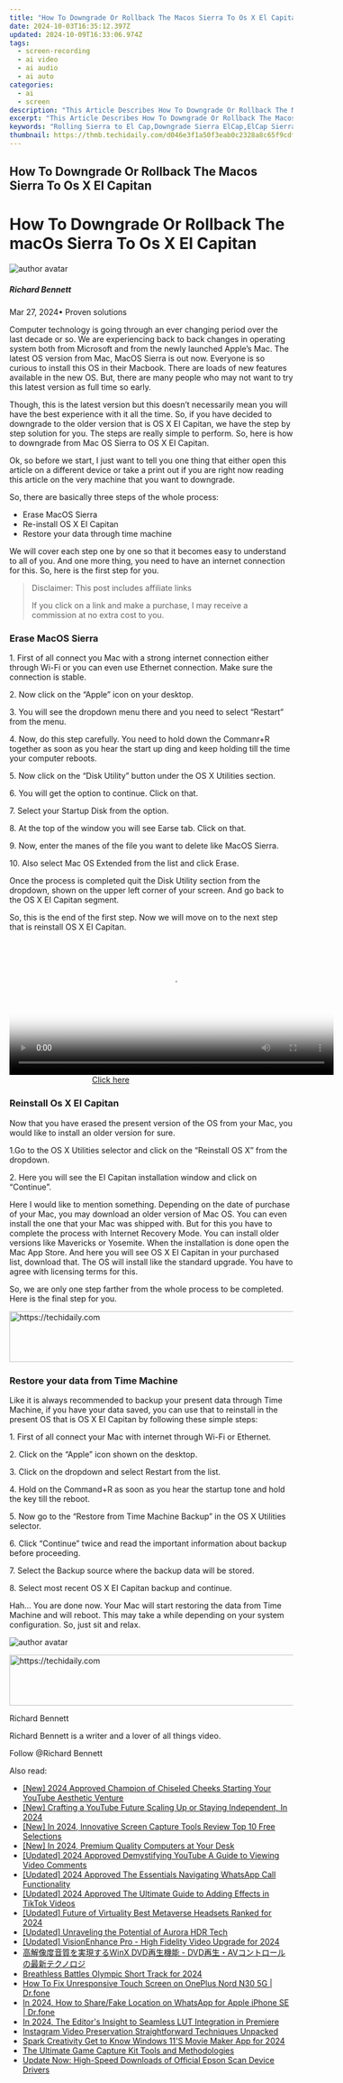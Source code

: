 ```yaml
---
title: "How To Downgrade Or Rollback The Macos Sierra To Os X El Capitan"
date: 2024-10-03T16:35:12.397Z
updated: 2024-10-09T16:33:06.974Z
tags: 
  - screen-recording
  - ai video
  - ai audio
  - ai auto
categories: 
  - ai
  - screen
description: "This Article Describes How To Downgrade Or Rollback The Macos Sierra To Os X El Capitan"
excerpt: "This Article Describes How To Downgrade Or Rollback The Macos Sierra To Os X El Capitan"
keywords: "Rolling Sierra to El Cap,Downgrade Sierra ElCap,ElCap Sierra Upgrade,Sierra to OS X El Cap,Sierra Rollback to El Cap,ElCap Sierra Switch,MacOS Sierra El Cap Update"
thumbnail: https://thmb.techidaily.com/d046e3f1a50f3eab0c2328a8c65f9cdfeb961e04c1487439cf5694d3a9ccaf02.jpg
---
```


## How To Downgrade Or Rollback The Macos Sierra To Os X El Capitan

# How To Downgrade Or Rollback The macOs Sierra To Os X El Capitan

![author avatar](https://images.wondershare.com/filmora/article-images/richard-bennett.jpg)

##### Richard Bennett

 Mar 27, 2024• Proven solutions

Computer technology is going through an ever changing period over the last decade or so. We are experiencing back to back changes in operating system both from Microsoft and from the newly launched Apple’s Mac. The latest OS version from Mac, MacOS Sierra is out now. Everyone is so curious to install this OS in their Macbook. There are loads of new features available in the new OS. But, there are many people who may not want to try this latest version as full time so early.

Though, this is the latest version but this doesn’t necessarily mean you will have the best experience with it all the time. So, if you have decided to downgrade to the older version that is OS X EI Capitan, we have the step by step solution for you. The steps are really simple to perform. So, here is how to downgrade from Mac OS Sierra to OS X EI Capitan.

Ok, so before we start, I just want to tell you one thing that either open this article on a different device or take a print out if you are right now reading this article on the very machine that you want to downgrade.

So, there are basically three steps of the whole process:

* Erase MacOS Sierra
* Re-install OS X EI Capitan
* Restore your data through time machine

We will cover each step one by one so that it becomes easy to understand to all of you. And one more thing, you need to have an internet connection for this. So, here is the first step for you.

>  Disclaimer: This post includes affiliate links
>
>  If you click on a link and make a purchase, I may receive a commission at no extra cost to you.
>

### Erase MacOS Sierra

1\. First of all connect you Mac with a strong internet connection either through Wi-Fi or you can even use Ethernet connection. Make sure the connection is stable.

2\. Now click on the “Apple” icon on your desktop.

3\. You will see the dropdown menu there and you need to select “Restart” from the menu.

4\. Now, do this step carefully. You need to hold down the Commanr+R together as soon as you hear the start up ding and keep holding till the time your computer reboots.

5\. Now click on the “Disk Utility” button under the OS X Utilities section.

6\. You will get the option to continue. Click on that.

7\. Select your Startup Disk from the option.

8\. At the top of the window you will see Earse tab. Click on that.

9\. Now, enter the manes of the file you want to delete like MacOS Sierra.

10\. Also select Mac OS Extended from the list and click Erase.

Once the process is completed quit the Disk Utility section from the dropdown, shown on the upper left corner of your screen. And go back to the OS X EI Capitan segment.

So, this is the end of the first step. Now we will move on to the next step that is reinstall OS X EI Capitan.

<!-- affiliate ads begin -->
<span id="1982499">
					<video width="576" height="240" style="cursor:pointer"
           poster="//a.impactradius-go.com/display-clicktoplayimage/1982499.png"
           onclick="if(!this.playClicked){this.play();this.setAttribute('controls',true);this.playClicked=true;}">
	   <source src="//a.impactradius-go.com/display-ad/22993-1982499">
	   <img src="//a.impactradius-go.com/display-clicktoplayimage/1982499.png" style="border: none; height: 100%; width: 100%; object-fit: contain">
	</video>
	<div style="width:360px;text-align:center"><a href="javascript:window.open(decodeURIComponent('https%3A%2F%2Fhomestyler.sjv.io%2Fc%2F5597632%2F1982499%2F22993'), '_blank');void(0);">Click here</a></div>
</span>
<img height="0" width="0" src="https://imp.pxf.io/i/5597632/1982499/22993" style="position:absolute;visibility:hidden;" border="0" />
<!-- affiliate ads end -->

### Reinstall Os X EI Capitan

Now that you have erased the present version of the OS from your Mac, you would like to install an older version for sure.

1.Go to the OS X Utilities selector and click on the “Reinstall OS X” from the dropdown.

2\. Here you will see the EI Capitan installation window and click on “Continue”.

Here I would like to mention something. Depending on the date of purchase of your Mac, you may download an older version of Mac OS. You can even install the one that your Mac was shipped with. But for this you have to complete the process with Internet Recovery Mode. You can install older versions like Mavericks or Yosemite. When the installation is done open the Mac App Store. And here you will see OS X EI Capitan in your purchased list, download that. The OS will install like the standard upgrade. You have to agree with licensing terms for this.

So, we are only one step farther from the whole process to be completed. Here is the final step for you.

<!-- affiliate ads begin -->
<a href="https://aligracehair.sjv.io/c/5597632/1975807/19272" target="_top" id="1975807">
  <img src="//a.impactradius-go.com/display-ad/19272-1975807" border="0" alt="https://techidaily.com" width="728" height="90"/>
</a>
<img height="0" width="0" src="https://aligracehair.sjv.io/i/5597632/1975807/19272" style="position:absolute;visibility:hidden;" border="0" />
<!-- affiliate ads end -->

### Restore your data from Time Machine

Like it is always recommended to backup your present data through Time Machine, if you have your data saved, you can use that to reinstall in the present OS that is OS X EI Capitan by following these simple steps:

1\. First of all connect your Mac with internet through Wi-Fi or Ethernet.

2\. Click on the “Apple” icon shown on the desktop.

3\. Click on the dropdown and select Restart from the list.

4\. Hold on the Command+R as soon as you hear the startup tone and hold the key till the reboot.

5\. Now go to the “Restore from Time Machine Backup” in the OS X Utilities selector.

6\. Click “Continue” twice and read the important information about backup before proceeding.

7\. Select the Backup source where the backup data will be stored.

8\. Select most recent OS X EI Capitan backup and continue.

Hah… You are done now. Your Mac will start restoring the data from Time Machine and will reboot. This may take a while depending on your system configuration. So, just sit and relax.

![author avatar](https://images.wondershare.com/filmora/article-images/richard-bennett.jpg)

<!-- affiliate ads begin -->
<a href="https://appsumo.8odi.net/c/5597632/2123732/7443" target="_top" id="2123732">
  <img src="//a.impactradius-go.com/display-ad/7443-2123732" border="0" alt="https://techidaily.com" width="600" height="90"/>
</a>
<img height="0" width="0" src="https://appsumo.8odi.net/i/5597632/2123732/7443" style="position:absolute;visibility:hidden;" border="0" />
<!-- affiliate ads end -->

Richard Bennett

Richard Bennett is a writer and a lover of all things video.

Follow @Richard Bennett


<ins class="adsbygoogle"
     style="display:block"
     data-ad-format="autorelaxed"
     data-ad-client="ca-pub-7571918770474297"
     data-ad-slot="1223367746"></ins>



<ins class="adsbygoogle"
     style="display:block"
     data-ad-client="ca-pub-7571918770474297"
     data-ad-slot="8358498916"
     data-ad-format="auto"
     data-full-width-responsive="true"></ins>


<span class="atpl-alsoreadstyle">Also read:</span>
<div><ul>
<li><a href="https://facebook-video-share.techidaily.com/new-2024-approved-champion-of-chiseled-cheeks-starting-your-youtube-aesthetic-venture/"><u>[New] 2024 Approved Champion of Chiseled Cheeks Starting Your YouTube Aesthetic Venture</u></a></li>
<li><a href="https://facebook-video-share.techidaily.com/new-crafting-a-youtube-future-scaling-up-or-staying-independent-in-2024/"><u>[New] Crafting a YouTube Future Scaling Up or Staying Independent, In 2024</u></a></li>
<li><a href="https://screen-recording.techidaily.com/new-in-2024-innovative-screen-capture-tools-review-top-10-free-selections/"><u>[New] In 2024, Innovative Screen Capture Tools Review Top 10 Free Selections</u></a></li>
<li><a href="https://fox-helps.techidaily.com/new-in-2024-premium-quality-computers-at-your-desk/"><u>[New] In 2024, Premium Quality Computers at Your Desk</u></a></li>
<li><a href="https://fox-helps.techidaily.com/updated-2024-approved-demystifying-youtube-a-guide-to-viewing-video-comments/"><u>[Updated] 2024 Approved Demystifying YouTube A Guide to Viewing Video Comments</u></a></li>
<li><a href="https://fox-helps.techidaily.com/updated-2024-approved-the-essentials-navigating-whatsapp-call-functionality/"><u>[Updated] 2024 Approved The Essentials Navigating WhatsApp Call Functionality</u></a></li>
<li><a href="https://fox-helps.techidaily.com/updated-2024-approved-the-ultimate-guide-to-adding-effects-in-tiktok-videos/"><u>[Updated] 2024 Approved The Ultimate Guide to Adding Effects in TikTok Videos</u></a></li>
<li><a href="https://fox-helps.techidaily.com/updated-future-of-virtuality-best-metaverse-headsets-ranked-for-2024/"><u>[Updated] Future of Virtuality Best Metaverse Headsets Ranked for 2024</u></a></li>
<li><a href="https://fox-helps.techidaily.com/updated-unraveling-the-potential-of-aurora-hdr-tech/"><u>[Updated] Unraveling the Potential of Aurora HDR Tech</u></a></li>
<li><a href="https://fox-helps.techidaily.com/updated-visionenhance-pro-high-fidelity-video-upgrade-for-2024/"><u>[Updated] VisionEnhance Pro - High Fidelity Video Upgrade for 2024</u></a></li>
<li><a href="https://techtrends.techidaily.com/winx-dvd-dvdav/"><u>高解像度音質を実現するWinX DVD再生機能 - DVD再生・AVコントロールの最新テクノロジ</u></a></li>
<li><a href="https://fox-http.techidaily.com/breathless-battles-olympic-short-track-for-2024/"><u>Breathless Battles Olympic Short Track for 2024</u></a></li>
<li><a href="https://howto.techidaily.com/how-to-fix-unresponsive-touch-screen-on-oneplus-nord-n30-5g-drfone-by-drfone-fix-android-problems-fix-android-problems/"><u>How To Fix Unresponsive Touch Screen on OnePlus Nord N30 5G | Dr.fone</u></a></li>
<li><a href="https://location-social.techidaily.com/in-2024-how-to-sharefake-location-on-whatsapp-for-apple-iphone-se-drfone-by-drfone-virtual-ios/"><u>In 2024, How to Share/Fake Location on WhatsApp for Apple iPhone SE | Dr.fone</u></a></li>
<li><a href="https://fox-helps.techidaily.com/in-2024-the-editors-insight-to-seamless-lut-integration-in-premiere/"><u>In 2024, The Editor's Insight to Seamless LUT Integration in Premiere</u></a></li>
<li><a href="https://instagram-video-recordings.techidaily.com/instagram-video-preservation-straightforward-techniques-unpacked/"><u>Instagram Video Preservation Straightforward Techniques Unpacked</u></a></li>
<li><a href="https://fox-helps.techidaily.com/spark-creativity-get-to-know-windows-11s-movie-maker-app-for-2024/"><u>Spark Creativity Get to Know Windows 11'S Movie Maker App for 2024</u></a></li>
<li><a href="https://screen-mirroring-recording.techidaily.com/the-ultimate-game-capture-kit-tools-and-methodologies/"><u>The Ultimate Game Capture Kit Tools and Methodologies</u></a></li>
<li><a href="https://win-dash.techidaily.com/update-now-high-speed-downloads-of-official-epson-scan-device-drivers/"><u>Update Now: High-Speed Downloads of Official Epson Scan Device Drivers</u></a></li>
</ul></div>

